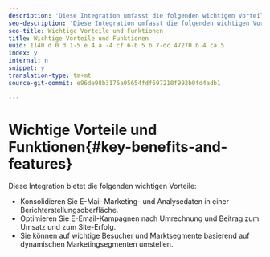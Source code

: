 ```yaml
---
description: 'Diese Integration umfasst die folgenden wichtigen Vorteile. '
seo-description: 'Diese Integration umfasst die folgenden wichtigen Vorteile. '
seo-title: Wichtige Vorteile und Funktionen
title: Wichtige Vorteile und Funktionen
uuid: 1140 d 0 d 1-5 e 4 a -4 cf 6-b 5 b 7-dc 47270 b 4 ca 5
index: y
internal: n
snippet: y
translation-type: tm+mt
source-git-commit: e96de98b3176a05654fdf697210f992b0fd4adb1

---
```



# Wichtige Vorteile und Funktionen{#key-benefits-and-features}

Diese Integration bietet die folgenden wichtigen Vorteile:

* Konsolidieren Sie E-Mail-Marketing- und Analysedaten in einer Berichterstellungsoberfläche.
* Optimieren Sie E-Email-Kampagnen nach Umrechnung und Beitrag zum Umsatz und zum Site-Erfolg.
* Sie können auf wichtige Besucher und Marktsegmente basierend auf dynamischen Marketingsegmenten umstellen.

